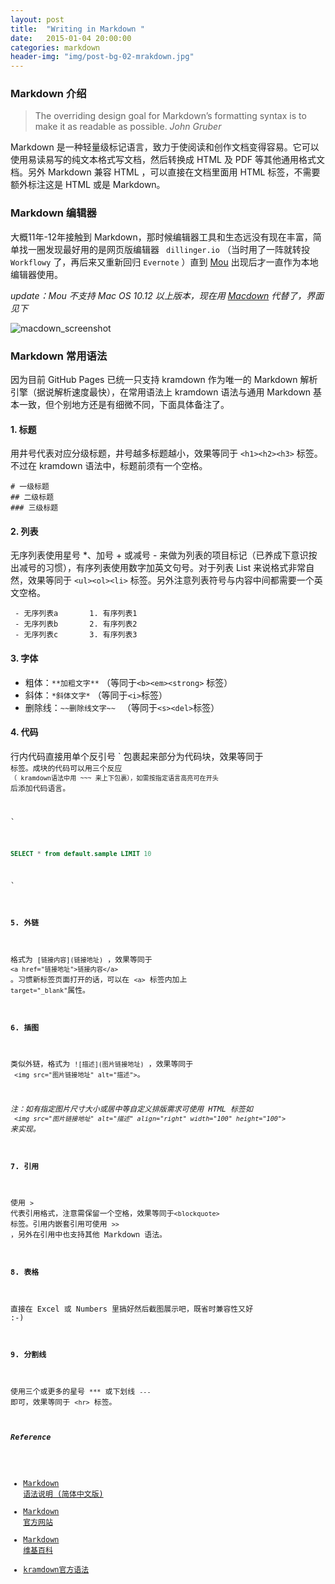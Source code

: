 ```yaml
---
layout: post
title:  "Writing in Markdown "
date:   2015-01-04 20:00:00
categories: markdown
header-img: "img/post-bg-02-mrakdown.jpg"
---
```


### Markdown 介绍

> The overriding design goal for Markdown’s formatting syntax is to make it as readable as possible. *John Gruber*

Markdown 是一种轻量级标记语言，致力于使阅读和创作文档变得容易。它可以使用易读易写的纯文本格式写文档，然后转换成 HTML 及 PDF 等其他通用格式文档。另外 Markdown 兼容 HTML ，可以直接在文档里面用 HTML 标签，不需要额外标注这是 HTML 或是 Markdown。

### Markdown 编辑器

大概11年-12年接触到 Markdown，那时候编辑器工具和生态远没有现在丰富，简单找一圈发现最好用的是网页版编辑器  ` dillinger.io` （当时用了一阵就转投 ` Workflowy`  了，再后来又重新回归 ` Evernote ` ）直到 <a href="http://25.io/mou" target="_blank">Mou</a> 出现后才一直作为本地编辑器使用。

*update：Mou 不支持 Mac OS 10.12 以上版本，现在用  <a href="https://macdown.uranusjr.com" target="_blank">Macdown</a> 代替了，界面见下*

![macdown_screenshot](https://xqimg.imedao.com/16be49a10daa3fec1db2ee35.jpg)

### Markdown 常用语法

因为目前 GitHub Pages 已统一只支持 kramdown 作为唯一的 Markdown 解析引擎（据说解析速度最快），在常用语法上 kramdown 语法与通用 Markdown 基本一致，但个别地方还是有细微不同，下面具体备注了。

#### 1. 标题

用井号代表对应分级标题，井号越多标题越小，效果等同于  ` <h1><h2><h3> ` 标签。 不过在 kramdown 语法中，标题前须有一个空格。

~~~
# 一级标题           
## 二级标题          
### 三级标题      
~~~
#### 2. 列表

无序列表使用星号 *、加号 + 或减号 - 来做为列表的项目标记（已养成下意识按出减号的习惯），有序列表使用数字加英文句号。对于列表 List 来说格式非常自然，效果等同于 ` <ul><ol><li> ` 标签。另外注意列表符号与内容中间都需要一个英文空格。

~~~
 - 无序列表a       1. 有序列表1      
 - 无序列表b       2. 有序列表2   
 - 无序列表c       3. 有序列表3     
~~~

#### 3. 字体

- 粗体：` **加粗文字** ` （等同于` <b><em><strong> ` 标签）
- 斜体：` *斜体文字* ` （等同于` <i> `标签）
- 删除线：`~~删除线文字~~ ` （等同于` <s><del> `标签）

#### 4. 代码

行内代码直接用单个反引号 ` 包裹起来部分为代码块，效果等同于 <code> 标签。成块的代码可以用三个反应 ```（ kramdown语法中用 ~~~ 来上下包裹），如需按指定语言高亮可在开头 ``` 后添加代码语言。

`
~~~ sql
SELECT * from default.sample LIMIT 10
~~~ 
`

#### 5. 外链

格式为 `[链接内容](链接地址)`  ，效果等同于 `<a href="链接地址">链接内容</a>` 。习惯新标签页面打开的话，可以在 `<a>` 标签内加上 ` target="_blank" `属性。  

#### 6. 插图

类似外链，格式为 ` ![描述](图片链接地址) `  ，效果等同于 `  <img src="图片链接地址" alt="描述"> `。

*注：如有指定图片尺寸大小或居中等自定义排版需求可使用 HTML 标签如  `  <img src="图片链接地址" alt="描述" align="right" width="100" height="100"> `  来实现。*

#### 7. 引用

使用 ` >  ` 代表引用格式，注意需保留一个空格，效果等同于` <blockquote> ` 标签。引用内嵌套引用可使用 ` >>  ` ，另外在引用中也支持其他 Markdown 语法。

#### 8. 表格

直接在 Excel 或 Numbers 里搞好然后截图展示吧，既省时兼容性又好 :-)

#### 9. 分割线

使用三个或更多的星号 `***`  或下划线 `---` 即可，效果等同于 `<hr>` 标签。

##### Reference

- <a href="https://www.appinn.com/markdown/" target="_blank">Markdown 语法说明 (简体中文版)</a>
- <a href="https://spec.commonmark.org/0.29/" target="_blank">Markdown 官方网站</a>
- <a href="https://zh.wikipedia.org/wiki/Markdown" target="_blank">Markdown 维基百科</a>
- <a href="https://kramdown.gettalong.org/syntax.html" target="_blank">kramdown官方语法</a>

